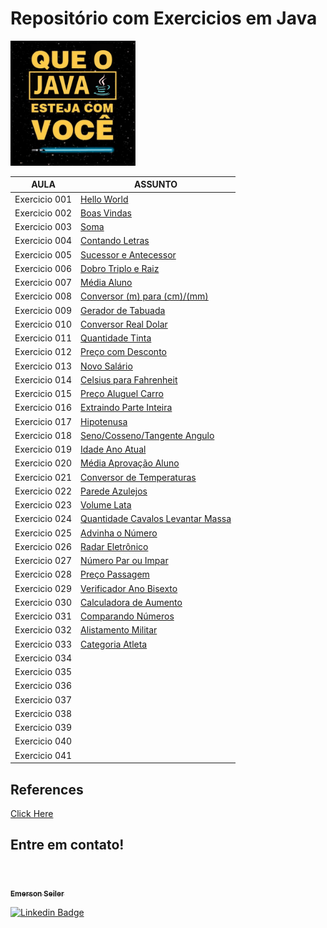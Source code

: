# Repositório com Exercicios em Java

<img src="./img/java.png" width="200" height="200" />

| AULA | ASSUNTO |
|------|---------|
|Exercicio 001|[Hello World](./exercicio%20001%20-%20Hello%20World/)
|Exercicio 002|[Boas Vindas](./exercicio%20002%20-%20Mensagem%20Boas%20Vindas/)
|Exercicio 003|[Soma](./exercicio%20003%20-%20Soma/)
|Exercicio 004|[Contando Letras](./exercicio%20004%20-%20Contando%20letras/)
|Exercicio 005|[Sucessor e Antecessor](./exercicio%20005%20-%20Sucessor%20e%20Antecessor/)
|Exercicio 006|[Dobro Triplo e Raiz](./exercicio%20006%20-%20Dobro%20Triplo%20e%20Raiz/)
|Exercicio 007|[Média Aluno](./exercicio%20007%20-%20Media%20Aluno/)
|Exercicio 008|[Conversor (m) para (cm)/(mm)](./exercicio%20008%20-%20Conversor%20Metros%20para%20CM%20e%20MM/)
|Exercicio 009|[Gerador de Tabuada](./exercicio%20009%20-%20Gerador%20de%20Tabuada/)
|Exercicio 010|[Conversor Real Dolar](./exercicio%20010%20-%20Conversor%20Real%20Dolar/)
|Exercicio 011|[Quantidade Tinta](./exercicio%20011%20-%20Quantidade%20de%20Tinta/)
|Exercicio 012|[Preço com Desconto](./exercicio%20012%20-%20Preco%20com%20Desconto/)
|Exercicio 013|[Novo Salário](./exercicio%20013%20-%20Novo%20Salario/)
|Exercicio 014|[Celsius para Fahrenheit](./exercicio%20014%20-%20Celsius%20para%20Fahrenheit/)
|Exercicio 015|[Preço Aluguel Carro](./exercicio%20015%20-%20Preco%20Aluguel%20Carro/)
|Exercicio 016|[Extraindo Parte Inteira](./exercicio%20016%20-%20Extraindo%20Parte%20Inteira/)
|Exercicio 017|[Hipotenusa](./exercicio%20017%20-%20Hipotenusa/)
|Exercicio 018|[Seno/Cosseno/Tangente Angulo](./exercicio%20018%20-%20Seno%20Cosseno%20Tangente%20Angulo/)
|Exercicio 019|[Idade Ano Atual](./exercicio%20019%20-%20Idade%20Ano%20Atual/)
|Exercicio 020|[Média Aprovação Aluno](./exercicio%20020%20-%20Media%20Aprovacao%20Aluno/)
|Exercicio 021|[Conversor de Temperaturas](./exercicio%20021%20-%20Conversor%20de%20Temperaturas/)
|Exercicio 022|[Parede Azulejos](./exercicio%20022%20-%20Parede%20Azulejos/)
|Exercicio 023|[Volume Lata](./exercicio%20023%20-%20Volume%20Lata/)
|Exercicio 024|[Quantidade Cavalos Levantar Massa](./exercicio%20024%20-%20Quantidade%20Cavalos%20Levantar%20Massa/)
|Exercicio 025|[Advinha o Número](./exercicio%20025%20-%20Advinha%20o%20Numero/)
|Exercicio 026|[Radar Eletrônico](./exercicio%20026%20-%20Radar%20Eletronico/)
|Exercicio 027|[Número Par ou Impar](./exercicio%2027%20-%20Numero%20Par%20ou%20Impar/)
|Exercicio 028|[Preço Passagem](./exercicio%20028%20-%20Preco%20Passagem/)
|Exercicio 029|[Verificador Ano Bisexto](./exercicio%20029%20-%20Verificador%20Ano%20Bisexto/)
|Exercicio 030|[Calculadora de Aumento](./exercicio%20030%20-%20Calculadora%20de%20Aumento/)
|Exercicio 031|[Comparando Números](./exercicio%20031%20-%20Comparando%20Valores/)
|Exercicio 032|[Alistamento Militar](./exercicio%20032%20-%20Alistamento%20Militar/)
|Exercicio 033|[Categoria Atleta](./exercicio%20033%20-%20Categoria%20Atleta/)
|Exercicio 034|[]()
|Exercicio 035|[]()
|Exercicio 036|[]()
|Exercicio 037|[]()
|Exercicio 038|[]()
|Exercicio 039|[]()
|Exercicio 040|[]()
|Exercicio 041|[]()

## References
[Click Here](./reference/)


## Entre em contato!

<br>

<a href="https://www.linkedin.com/in/seileremerson/">
 <img style="border-radius: 50%;" src="https://avatars.githubusercontent.com/seiler-emerson" width="100px;" alt=""/>
 <br />
 <sub><b>Emerson Seiler</b></sub></a> <a href="https://www.linkedin.com/in/seileremerson/" title="Emerson Seiler"></a>
 <br />

[![Linkedin Badge](https://img.shields.io/badge/-seileremerson-blue?style=flat-square&logo=Linkedin&logoColor=white&link=https://www.linkedin.com/in/diogoalvesti/)](https://www.linkedin.com/in/seileremerson/)

<br>